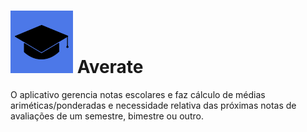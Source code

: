 ![averate](/images/icon.png) Averate
=======

O aplicativo gerencia notas escolares e faz cálculo de médias
ariméticas/ponderadas e necessidade relativa das próximas notas
de avaliações de um semestre, bimestre ou outro.
